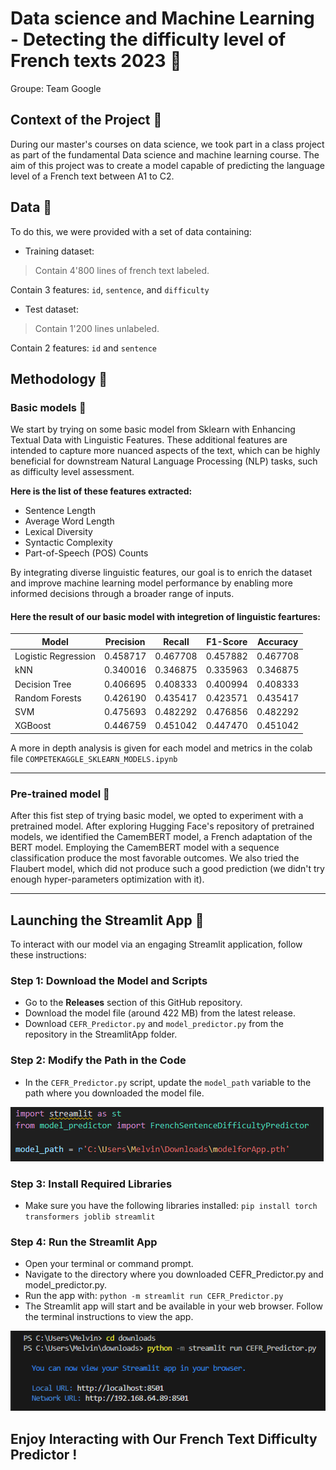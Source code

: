 # Data science and Machine Learning - Detecting the difficulty level of French texts 2023 :mechanical_arm:

Groupe: Team Google

## Context of the Project :space_invader:

During our master's courses on data science, we took part in a class project as part of the fundamental Data science and machine learning course. The aim of this project was to create a model capable of predicting the language level of a French text between A1 to C2.

## Data :minidisc:
To do this, we were provided with a set of data containing:
* Training dataset: 
> Contain 4'800 lines of french text labeled.

Contain 3 features: `id`, `sentence`, and `difficulty`
 

* Test dataset:
> Contain 1'200 lines unlabeled.

Contain 2 features: `id` and `sentence`

## Methodology :ledger:
### Basic models :hatching_chick:
We start by trying on some basic model from Sklearn with Enhancing Textual Data with Linguistic Features. These additional features are intended to capture more nuanced aspects of the text, which can be highly beneficial for downstream Natural Language Processing (NLP) tasks, such as difficulty level assessment.

**Here is the list of these features extracted:**
 * Sentence Length
 * Average Word Length
 * Lexical Diversity
 * Syntactic Complexity
 * Part-of-Speech (POS) Counts

By integrating diverse linguistic features, our goal is to enrich the dataset and improve machine learning model performance by enabling more informed decisions through a broader range of inputs.

#### Here the result of our basic model with integretion of linguistic feartures:

| Model               | Precision | Recall  | F1-Score | Accuracy |
|---------------------|-----------|---------|----------|----------|
| Logistic Regression | 0.458717  | 0.467708| 0.457882 | 0.467708 |
| kNN                 | 0.340016  | 0.346875| 0.335963 | 0.346875 |
| Decision Tree       | 0.406695  | 0.408333| 0.400994 | 0.408333 |
| Random Forests      | 0.426190  | 0.435417| 0.423571 | 0.435417 |
| SVM                 | 0.475693  | 0.482292| 0.476856 | 0.482292 |
| XGBoost             | 0.446759  | 0.451042| 0.447470 | 0.451042 |

A more in depth analysis is given for each model and metrics in the colab file `COMPETEKAGGLE_SKLEARN_MODELS.ipynb`

***
### Pre-trained model :eagle:
After this fist step of trying basic model, we opted to experiment with a pretrained model. After exploring Hugging Face's repository of pretrained models, we identified the CamemBERT model, a French adaptation of the BERT model. Employing the CamemBERT model with a sequence classification produce the most favorable outcomes. We also tried the Flaubert model, which did not produce such a good prediction (we didn't try enough hyper-parameters optimization with it). 

***

## Launching the Streamlit App :rocket:

To interact with our model via an engaging Streamlit application, follow these instructions:

### Step 1: Download the Model and Scripts
* Go to the **Releases** section of this GitHub repository.
* Download the model file (around 422 MB) from the latest release.
* Download `CEFR_Predictor.py` and `model_predictor.py` from the repository in the StreamlitApp folder.

### Step 2: Modify the Path in the Code
* In the `CEFR_Predictor.py` script, update the `model_path` variable to the path where you downloaded the model file.

![Project Screenshot](images/path.PNG)

### Step 3: Install Required Libraries
* Make sure you have the following libraries installed: `pip install torch transformers joblib streamlit`

### Step 4: Run the Streamlit App
* Open your terminal or command prompt.
* Navigate to the directory where you downloaded CEFR_Predictor.py and model_predictor.py.
* Run the app with: `python -m streamlit run CEFR_Predictor.py`
* The Streamlit app will start and be available in your web browser. Follow the terminal instructions to view the app.
  
![Project Screenshot](images/terminal.PNG)

## Enjoy Interacting with Our French Text Difficulty Predictor !
